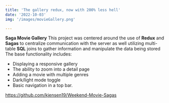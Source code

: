 ```yaml
---
title: 'The gallery redux, now with 200% less hell'
date: '2022-10-03'
img: '/images/movieGallery.png'

---
```


**Saga Movie Gallery**
This project was centered around the use of **Redux** and **Sagas** to centralize communication with the server as well utilizing multi-table **SQL** joins to gather information and manipulate the data being stored
The base functionality includes: 
- Displaying a responsive gallery
- The ability to zoom into a detail page 
- Adding a movie with multiple genres 
- Dark/light mode toggle
- Basic navigation in a top bar.

https://github.com/kjensen19/Weekend-Movie-Sagas